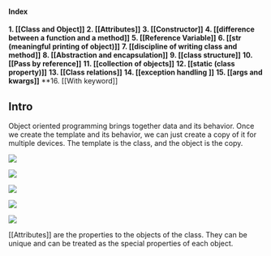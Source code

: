 

#### Index 

**1. [[Class and Object]]**
**2. [[Attributes]]**
**3. [[Constructor]]**
**4. [[difference between a function and a method]]**
**5. [[Reference Variable]]**
**6. [[__str__ (meaningful  printing of object)]]**
**7. [[discipline of writing class and method]]**
**8. [[Abstraction and encapsulation]]**
**9. [[class structure]]**
**10. [[Pass by reference]]**
**11. [[collection of objects]]**
**12. [[static (class property)]]**
**13. [[Class relations]]**
**14. [[exception handling ]]**
**15. [[args and kwargs]]**
**16. [[With keyword]]

## Intro 
 Object oriented programming brings together data and its behavior. Once we create the template and its behavior, we can just create a copy of it for multiple devices. The template is the class, and the object is the copy.



![](https://lh6.googleusercontent.com/wUHmkXzPeWhrmCWZ-J1Rho8_bESJmXZ_TNEqiuNxg2b_RFwejnZpt_P47fgNcy0NhCnOcJtAj0a4xjBWs15-z-qN3phe9Yx354GCqrxM06KbI3nkfa_ephJeLk1OeM0XpuHKPW-9Jm6on9MO8Q3Yr8E)

![](https://lh5.googleusercontent.com/PWkHYsX-gq8UzEQ9mhEYqwwwTfcoPXnIJMEbD3uxGmiyCl4hjtVC4YJq8XGukfzA2XMa9SBJjr16ztHTC5V0ywYt0SkQQkBsiYY2bVh_R9XHEimkD9xtN2cnjiOL81l_P0M7m8CUBSySTPxsFxnpWWQ)

**![](https://lh5.googleusercontent.com/K0D6pJ1YZM3xiCcx0uXyL56sokEzHV0tzaSy--3QhGT3Qg3SPyBhTAmC1mO10Fs_NIVDwKGUOPDc-dh-vMI8S5QJhSeG976NYyn1oQ6ToHIb8xfvuoiMGiQTIq_cn2oN_lRLTZsDsWfPC2pdEJKK3pE)**

**![](https://lh4.googleusercontent.com/3lM--FubCwHcCdIy2TRkpNvIvjgB0SdU3J08LUjyd_XiRhBcXmy7qxOBfpqurVXfdJdakX1DaM5_r7uKLl1XC-bw0Rf3FqJaiecuib8rXli7LQf4dwK6gRzsyBIp7v1J4estIWqAU8g6bf6Iwez1tWQ)**

**![](https://lh3.googleusercontent.com/Wp_ZE2O_2fCvTtMbm04wc_BsYMsNnA4zXXGiKjez4Imu-61Zcl-h1_U8Pfu6PZVZS0e09FGePzu9qgCvs9c-D8c_SRsWxnD_YwQzkhAoxn5qWlc9WF91K48IdJvuVToUBNPS3VzKDA_5GXRQo0ZwTMo)**


[[Attributes]] are the properties to the objects of the class. They can be unique and can be treated as the special properties of each object.
